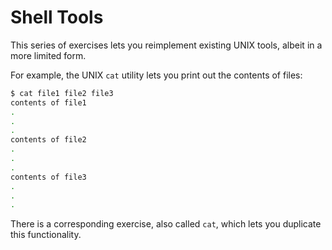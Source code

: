 # Shell Tools

This series of exercises lets you reimplement existing UNIX tools,
albeit in a more limited form.

For example, the UNIX `cat` utility lets you print out
the contents of files:

```bash
$ cat file1 file2 file3
contents of file1
.
.
.
contents of file2
.
.
.
contents of file3
.
.
.
```

There is a corresponding exercise, also called `cat`, which lets
you duplicate this functionality.
